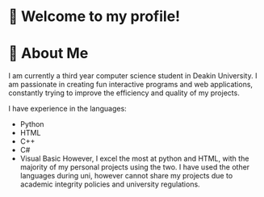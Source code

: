 # 👋 Welcome to my profile!


# 🔭 About Me
I am currently a third year computer science student in Deakin University. I am passionate in creating fun interactive programs and web applications, constantly trying to improve the efficiency and quality of my projects.

I have experience in the languages:
- Python
- HTML
- C++
- C#
- Visual Basic
However, I excel the most at python and HTML, with the majority of my personal projects using the two. I have used the other languages during uni, however cannot share my projects due to academic integrity policies and university regulations.
